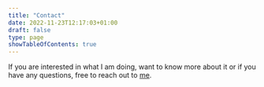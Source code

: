 ```yaml
---
title: "Contact"
date: 2022-11-23T12:17:03+01:00
draft: false
type: page
showTableOfContents: true
---
```


If you are interested in what I am doing, want to know more about it or if you have any questions,
 free to reach out to [me](mailto:bruno.zuadacoelho@deltares.nl).

